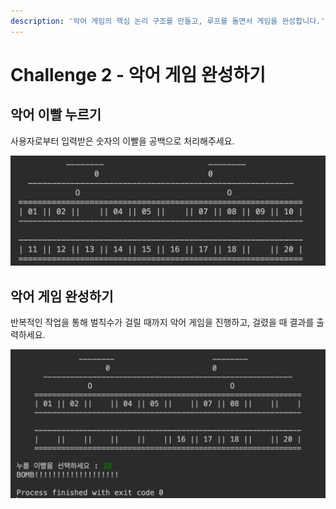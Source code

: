 ```yaml
---
description: '악어 게임의 핵심 논리 구조를 만들고, 루프를 돌면서 게임을 완성합니다.'
---
```


# Challenge 2 - 악어 게임 완성하기

## 악어 이빨 누르기 

사용자로부터 입력받은 숫자의 이빨을 공백으로 처리해주세요.

![&#xACF5;&#xBC31;&#xC73C;&#xB85C; &#xCC98;&#xB9AC; &#xB41C; &#xC774;&#xBE68;](../../.gitbook/assets/image%20%2873%29.png)

## 악어 게임 완성하기 

반복적인 작업을 통해 벌칙수가 걸릴 때까지 악어 게임을 진행하고, 걸렸을 때 결과를 출력하세요.

![BOMB &#xCD9C;&#xB825;](../../.gitbook/assets/image%20%2845%29.png)

